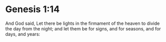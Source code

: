# Genesis 1:14

And God said, Let there be lights in the firmament of the heaven to divide the day from the night; and let them be for signs, and for seasons, and for days, and years: